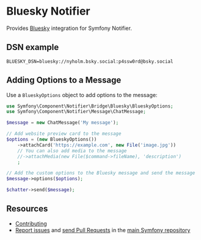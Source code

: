 Bluesky Notifier
================

Provides [Bluesky](https://bsky.app/) integration for Symfony Notifier.

DSN example
-----------

```
BLUESKY_DSN=bluesky://nyholm.bsky.social:p4ssw0rd@bsky.social
```

Adding Options to a Message
---------------------------

Use a `BlueskyOptions` object to add options to the message:

```php
use Symfony\Component\Notifier\Bridge\Bluesky\BlueskyOptions;
use Symfony\Component\Notifier\Message\ChatMessage;

$message = new ChatMessage('My message');

// Add website preview card to the message
$options = (new BlueskyOptions())
    ->attachCard('https://example.com', new File('image.jpg'))
    // You can also add media to the message
    //->attachMedia(new File($command->fileName), 'description')
    ;

// Add the custom options to the Bluesky message and send the message
$message->options($options);

$chatter->send($message);
```

Resources
---------

 * [Contributing](https://symfony.com/doc/current/contributing/index.html)
 * [Report issues](https://github.com/symfony/symfony/issues) and
   [send Pull Requests](https://github.com/symfony/symfony/pulls)
   in the [main Symfony repository](https://github.com/symfony/symfony)
